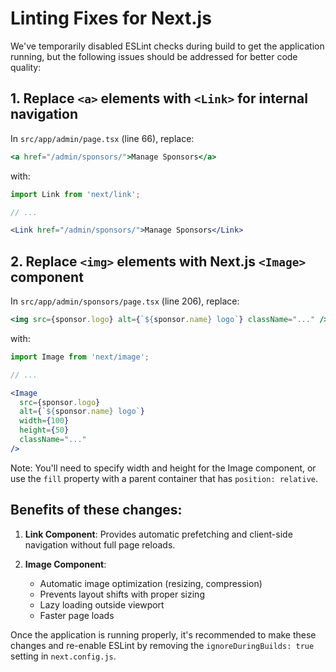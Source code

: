 # Linting Fixes for Next.js

We've temporarily disabled ESLint checks during build to get the application running, but the following issues should be addressed for better code quality:

## 1. Replace `<a>` elements with `<Link>` for internal navigation

In `src/app/admin/page.tsx` (line 66), replace:

```jsx
<a href="/admin/sponsors/">Manage Sponsors</a>
```

with:

```jsx
import Link from 'next/link';

// ...

<Link href="/admin/sponsors/">Manage Sponsors</Link>
```

## 2. Replace `<img>` elements with Next.js `<Image>` component

In `src/app/admin/sponsors/page.tsx` (line 206), replace:

```jsx
<img src={sponsor.logo} alt={`${sponsor.name} logo`} className="..." />
```

with:

```jsx
import Image from 'next/image';

// ...

<Image 
  src={sponsor.logo} 
  alt={`${sponsor.name} logo`} 
  width={100} 
  height={50} 
  className="..." 
/>
```

Note: You'll need to specify width and height for the Image component, or use the `fill` property with a parent container that has `position: relative`.

## Benefits of these changes:

1. **Link Component**: Provides automatic prefetching and client-side navigation without full page reloads.

2. **Image Component**: 
   - Automatic image optimization (resizing, compression)
   - Prevents layout shifts with proper sizing
   - Lazy loading outside viewport
   - Faster page loads

Once the application is running properly, it's recommended to make these changes and re-enable ESLint by removing the `ignoreDuringBuilds: true` setting in `next.config.js`. 